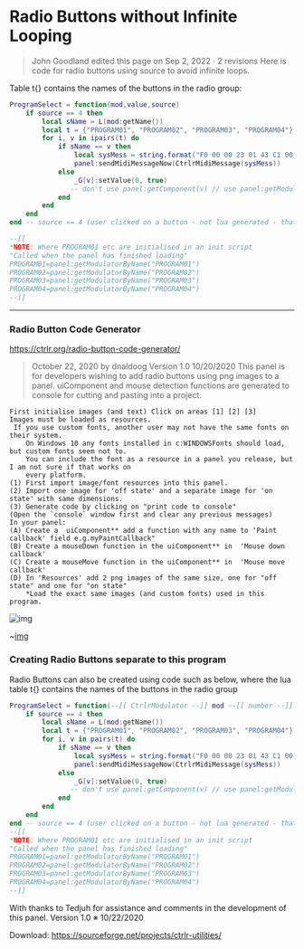 # Radio Buttons without Infinite Looping
>John Goodland edited this page on Sep 2, 2022 · 2 revisions
Here is code for radio buttons using source to avoid infinite loops.

Table t{} contains the names of the buttons in the radio group:

```lua
ProgramSelect = function(mod,value,source)
    if source == 4 then
        local sName = L(mod:getName())
        local t = {"PROGRAM01", "PROGRAM02", "PROGRAM03", "PROGRAM04"} -- local table of 4 radio buttons
        for i, v in ipairs(t) do
            if sName == v then
                local sysMess = string.format("F0 00 00 23 01 43 C1 00 %.2X F7", i - 1)
                panel:sendMidiMessageNow(CtrlrMidiMessage(sysMess))
            else
                _G[v]:setValue(0, true) 
               -- don't use panel:getComponent(v) // use panel:getModulatorByName(v)
            end
        end
    end
end -- source == 4 (user clicked on a button - not lua generated - that would be 5 or 6) end

--[[ 
*NOTE: Where PROGRAM01 etc are initialised in an init script
"Called when the panel has finished loading"
PROGRAM01=panel:getModulatorByName("PROGRAM01")
PROGRAM02=panel:getModulatorByName("PROGRAM02")
PROGRAM03=panel:getModulatorByName("PROGRAM03")
PROGRAM04=panel:getModulatorByName("PROGRAM04")
--]]
```

<hr/>


### Radio Button Code Generator
https://ctrlr.org/radio-button-code-generator/
>October 22, 2020 by dnaldoog
Version 1.0
10/20/2020
This panel is for developers wishing to add radio buttons using png images to a panel.
uiComponent and mouse detection functions are generated to console for cutting and pasting into a project.
```
First initialise images (and text) Click on areas [1] [2] [3]
Images must be loaded as resources.
 If you use custom fonts, another user may not have the same fonts on their system.
	On Windows 10 any fonts installed in c:WINDOWSFonts should load, but custom fonts seem not to.
	You can include the font as a resource in a panel you release, but I am not sure if that works on 
	every platform.
(1) First import image/font resources into this panel.
(2) Import one image for 'off state' and a separate image for 'on state' with same dimensions.
(3) Generate code by clicking on "print code to console"
(Open the `console` window first and clear any previous messages)
In your panel:
(A) Create a  uiComponent** add a function with any name to 'Paint callback' field e.g.myPaintCallback"
(B) Create a mouseDown function in the uiComponent** in  'Mouse down callback' 
(C) Create a mouseMove function in the uiComponent** in  'Mouse move callback' 
(D) In 'Resources' add 2 png images of the same size, one for "off state" and one for "on state"
	*Load the exact same images (and custom fonts) used in this program.
```

![img](https://ctrlr.org/wp-content/uploads/2020/10/rbcg.png)

~[img](http://ctrlr.org/wp-content/uploads/2020/10/buttongeneratorcodeexamplep.png)

### Creating Radio Buttons separate to this program
Radio Buttons can also be created using code such as below, where the lua table t{} contains the names of the buttons in the radio group
```lua
ProgramSelect = function(--[[ CtrlrModulator --]] mod --[[ number --]], value --[[ number --]], source)
    if source == 4 then
        local sName = L(mod:getName())
        local t = {"PROGRAM01", "PROGRAM02", "PROGRAM03", "PROGRAM04"} -- local table of 4 radio buttons
        for i, v in pairs(t) do
            if sName == v then
                local sysMess = string.format("F0 00 00 23 01 43 C1 00 %.2X F7", i - 1)
                panel:sendMidiMessageNow(CtrlrMidiMessage(sysMess))
            else
                _G[v]:setValue(0, true) 
               -- don't use panel:getComponent(v) // use panel:getModulatorByName(v)
            end
        end
    end
end -- source == 4 (user clicked on a button - not lua generated - that would be 5 or 6) end
--[[ 
*NOTE: Where PROGRAM01 etc are initialised in an init script
"Called when the panel has finished loading"
PROGRAM01=panel:getModulatorByName("PROGRAM01")
PROGRAM02=panel:getModulatorByName("PROGRAM02")
PROGRAM03=panel:getModulatorByName("PROGRAM03")
PROGRAM04=panel:getModulatorByName("PROGRAM04")
--]]
```
With thanks to Tedjuh for assistance and comments in the development of this panel.
Version 1.0 ※ 10/22/2020

Download:  https://sourceforge.net/projects/ctrlr-utilities/